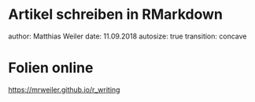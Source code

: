 Artikel schreiben in RMarkdown 
========================================================
author: Matthias Weiler
date: 11.09.2018
autosize: true
transition: concave

Folien online
========================================================

https://mrweiler.github.io/r_writing
